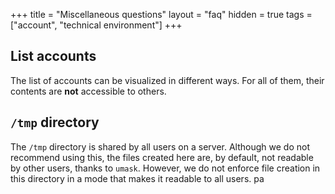 +++
title = "Miscellaneous questions"
layout = "faq"
hidden = true
tags = ["account", "technical environment"]
+++

## List accounts

The list of accounts can be visualized in different ways. For all of them, their contents are **not** accessible to others.

## `/tmp` directory

The `/tmp` directory is shared by all users on a server. Although we do not recommend using this, the files created here are, by default, not readable by other users, thanks to `umask`. However, we do not enforce file creation in this directory in a mode that makes it readable to all users.
pa
